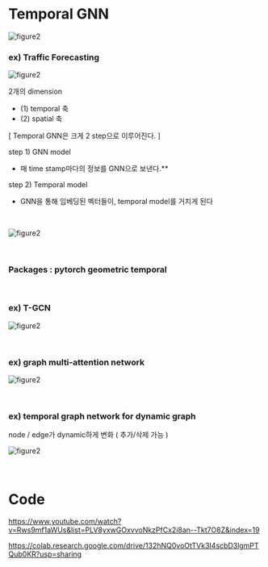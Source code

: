 # Temporal GNN

![figure2](/assets/img/gnn/gnn409.png) 



### ex) Traffic Forecasting

![figure2](/assets/img/gnn/gnn410.png) 

2개의 dimension

- (1) temporal 축
- (2) spatial 축



[ Temporal GNN은 크게 2 step으로 이루어진다. ] 

step 1) GNN model

- 매 time stamp마다의 정보를 GNN으로 보낸다.**

step 2) Temporal model

- GNN을 통해 임베딩된 벡터들이, temporal model를 거치게 된다

<br>

![figure2](/assets/img/gnn/gnn411.png) 

<br>

### Packages : pytorch geometric temporal

<br>

### ex) T-GCN

![figure2](/assets/img/gnn/gnn412.png) 

<br>

### ex) graph multi-attention network

![figure2](/assets/img/gnn/gnn413.png) 

<br>

### ex) temporal graph network for dynamic graph

node / edge가 dynamic하게 변화 ( 추가/삭제 가능 )

![figure2](/assets/img/gnn/gnn414.png) 

<br>

# Code

https://www.youtube.com/watch?v=Rws9mf1aWUs&list=PLV8yxwGOxvvoNkzPfCx2i8an--Tkt7O8Z&index=19

https://colab.research.google.com/drive/132hNQ0voOtTVk3I4scbD3lgmPTQub0KR?usp=sharing